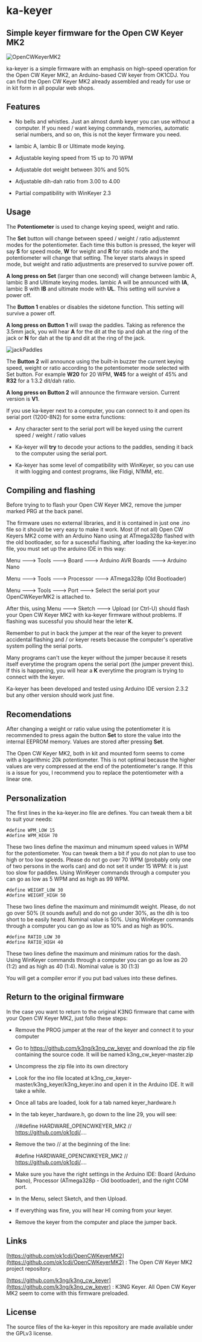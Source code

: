 # ka-keyer
## Simple keyer firmware for the Open CW Keyer MK2

![OpenCWKeyerMK2](https://github.com/ea4eoz/ka-keyer/blob/main/images/OpenCWKeyerMK2.jpg?raw=true)

ka-keyer is a simple firmware with an emphasis on high-speed operation for the Open CW Keyer MK2, an Arduino-based CW keyer from OK1CDJ. You can find the Open CW Keyer MK2 already assembled and ready for use or in kit form in all popular web shops.

## Features

- No bells and whistles. Just an almost dumb keyer you can use without a computer. If you need / want keying commands, memories, automatic serial numbers, and so on, this is not the keyer firmware you need.

- Iambic A, Iambic B or Ultimate mode keying.

- Adjustable keying speed from 15 up to 70 WPM

- Adjustable dot weight between 30% and 50%

- Adjustable dih-dah ratio from 3.00 to 4.00

- Partial compatibility with WinKeyer 2.3

## Usage

The __Potentiometer__ is used to change keying speed, weight and ratio.

The __Set__ button will change between speed / weight / ratio adjustemnt modes for the potentiometer. Each time this button is pressed, the keyer will say __S__ for speed mode, __W__ for weight and __R__ for ratio mode and the potentiometer will change that setting. The keyer starts always in speed mode, but weight and ratio adjustments are preserved to survive power off.

__A long press on Set__ (larger than one second) will change between Iambic A, Iambic B and Ultimate keying modes. Iambic A will be announced with __IA__, Iambic B with __IB__ and ultimate mode with __UL__. This setting will survive a power off.

The __Button 1__ enables or disables the sidetone function. This setting will survive a power off.

__A long press on Button 1__ will swap the paddles. Taking as reference the 3.5mm jack, you will hear __A__ for the dit at the tip and dah at the ring of the jack or __N__ for dah at the tip and dit at the ring of the jack.

![jackPaddles](https://github.com/ea4eoz/ka-keyer/blob/main/images/jackPaddles.jpg?raw=true)

The __Button 2__ will announce using the built-in buzzer the current keying speed, weight or ratio according to the potentiometer mode selected with Set button. For example __W20__ for 20 WPM, __W45__ for a weight of 45% and __R32__ for a 1:3.2 dit/dah ratio.

__A long press on Button 2__ will announce the firmware version. Current version is __V1__.

If you use ka-keyer next to a computer, you can connect to it and open its serial port (1200-8N2) for some extra functions:

- Any character sent to the serial port will be keyed using the current speed / weight / ratio values

- Ka-keyer will __try__ to decode your actions to the paddles, sending it back to the computer using the serial port.

- Ka-keyer has some level of compatibility with WinKeyer, so you can use it with logging and contest programs, like Fldigi, N1MM, etc.

## Compiling and flashing

Before trying to to flash your Open CW Keyer MK2, remove the jumper marked PRG at the back panel.

The firmware uses no external libraries, and it is contained in just one .ino file so it should be very easy to make it work. Most (if not all) Open CW Keyers MK2 come with an Arduino Nano using at ATmega328p flashed with the old bootloader, so for a sucessful flashing, after loading the ka-keyer.ino file, you must set up the arduino IDE in this way:

Menu ---> Tools ---> Board ---> Arduino AVR Boards ---> Arduino Nano

Menu ---> Tools ---> Processor ---> ATmega328p (Old Bootloader)

Menu ---> Tools ---> Port ---> Select the serial port your OpenCWKeyerMK2 is attached to.

After this, using Menu ---> Sketch ---> Upload (or Ctrl-U) should flash your Open CW Keyer MK2 with ka-keyer firmware without problems. If flashing was sucessful you should hear the leter __K__.

Remember to put in back the jumper at the rear of the keyer to prevent accidental flashing and / or keyer resets because the computer's operative system polling the serial ports.

Many programs can't use the keyer without the jumper because it resets itself everytime the program opens the serial port (the jumper prevent this). If this is happening, you will hear a __K__ everytime the program is trying to connect with the keyer.

Ka-keyer has been developed and tested using Arduino IDE version 2.3.2 but any other version should work just fine.

## Recomendations

After changing a weight or ratio value using the potentiometer it is recommended to press again the button __Set__ to store the value into the internal EEPROM memory. Values are stored after pressing __Set__.

The Open CW Keyer MK2, both in kit and mounted form seems to come with a logarithmic 20k potentiometer. This is not optimal because the higher values are very compressed at the end of the potentiometer's range. If this is a issue for you, I recommend you to replace the potentiometer with a linear one.

## Personalization

The first lines in the ka-keyer.ino file are defines. You can tweak them a bit to suit your needs:

    #define WPM_LOW 15
    #define WPM_HIGH 70
These two lines define the maximun and minumum speed values in WPM for the potentiometer. You can tweak them a bit if you do not plan to use too high or too low speeds. Please do not go over 70 WPM (probably only one of two persons in the worls can) and do not set it under 15 WPM: it is just too slow for paddles. Using WinKeyer commands through a computer you can go as low as 5 WPM and as high as 99 WPM.

    #define WEIGHT_LOW 30
    #define WEIGHT_HIGH 50
These two lines define the maximum and minimumdit weight. Please, do not go over 50% (it sounds awful) and do not go under 30%, as the dih is too short to be easily heard. Nominal value is 50%. Using WinKeyer commands through a computer you can go as low as 10% and as high as 90%.

    #define RATIO_LOW 30
    #define RATIO_HIGH 40
These two lines define the maximum and minimum ratios for the dash. Using WinKeyer commands through a computer you can go as low as 20 (1:2) and as high as 40 (1:4). Nominal value is 30 (1:3)

You will get a compiler error if you put bad values into these defines.

## Return to the original firmware

In the case you want to return to the original K3NG firmware that came with your Open CW Keyer MK2, just follo these steps:

- Remove the PROG jumper at the rear of the keyer and connect it to your computer

- Go to https://github.com/k3ng/k3ng_cw_keyer and download the zip file containing the source code. It will be named k3ng_cw_keyer-master.zip

- Uncompress the zip file into its own directory

- Look for the ino file located at k3ng_cw_keyer-master/k3ng_keyer/k3ng_keyer.ino and open it in the Arduino IDE. It will take a while.

- Once all tabs are loaded, look for a tab named keyer_hardware.h

- In the tab keyer_hardware.h, go down to the line 29, you will see:

    //#define HARDWARE_OPENCWKEYER_MK2 // https://github.com/ok1cdj/....

- Remove the two // at the beginning of the line:

    #define HARDWARE_OPENCWKEYER_MK2 // https://github.com/ok1cdj/....

- Make sure you have the right settings in the Arduino IDE: Board (Arduino Nano), Processor (ATmega328p - Old bootloader), and the right COM port.

- In the Menu, select Sketch, and then Upload.

- If everything was fine, you will hear HI coming from your keyer.

- Remove the keyer from the computer and place the jumper back.

## Links

[https://github.com/ok1cdj/OpenCWKeyerMK2](https://github.com/ok1cdj/OpenCWKeyerMK2) : The Open CW Keyer MK2 project repository.

[https://github.com/k3ng/k3ng_cw_keyer](https://github.com/k3ng/k3ng_cw_keyer) : K3NG Keyer. All Open CW Keyer MK2 seem to come with this firmware preloaded.

## License

The source files of the ka-keyer in this repository are made available under the GPLv3 license.

